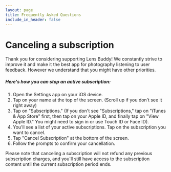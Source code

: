```yaml
---
layout: page
title: Frequently Asked Questions
include_in_header: false
---
```

# **Canceling a subscription**

Thank you for considering supporting Lens Buddy! We constantly strive to improve it and make it the best app for photography listening to user feedback. However we understand that you might have other priorities. 

##### Here's how you can stop an active subscription:

1. Open the Settings app on your iOS device.
2. Tap on your name at the top of the screen. (Scroll up if you don’t see it right away)
3. Tap on "Subscriptions." (If you don't see "Subscriptions," tap on "iTunes & App Store" first, then tap on your Apple ID, and finally tap on "View Apple ID." You might need to sign in or use Touch ID or Face ID).
4. You'll see a list of your active subscriptions. Tap on the subscription you want to cancel.
5. Tap "Cancel Subscription" at the bottom of the screen.
6. Follow the prompts to confirm your cancellation.

Please note that canceling a subscription will not refund any previous subscription charges, and you'll still have access to the subscription content until the current subscription period ends.